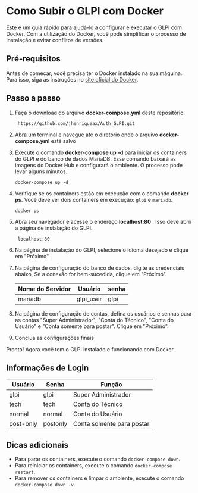 # Como Subir o GLPI com Docker

Este é um guia rápido para ajudá-lo a configurar e executar o GLPI com Docker. Com a utilização do Docker, você pode simplificar o processo de instalação e evitar conflitos de versões.

## Pré-requisitos

Antes de começar, você precisa ter o Docker instalado na sua máquina. Para isso, siga as instruções no [site oficial do Docker](https://docs.docker.com/get-docker/).


## Passo a passo

1. Faça o download do arquivo **docker-compose.yml** deste repositório.
  
        https://github.com/jhenriqueax/Auth_GLPI.git

2. Abra um terminal e navegue até o diretório onde o arquivo **docker-compose.yml** está salvo

3. Execute o comando **docker-compose up -d** para iniciar os containers do GLPI e do banco de dados MariaDB. Esse comando baixará as imagens do Docker Hub e configurará o ambiente. O processo pode levar alguns minutos.

       docker-compose up -d

4. Verifique se os containers estão em execução com o comando **docker ps**. Você deve ver dois containers em execução: `glpi` e `mariadb`.

       docker ps

5. Abra seu navegador e acesse o endereço **localhost:80** . Isso deve abrir a página de instalação do GLPI.

        localhost:80

6. Na página de instalação do GLPI, selecione o idioma desejado e clique em "Próximo".

7. Na página de configuração do banco de dados, digite as credenciais abaixo, Se a conexão for bem-sucedida, clique em "Próximo".

    | Nome do Servidor |   Usuário   |   senha   |
    |------------------|-------------|-----------|
    |      mariadb     |  glpi_user  |    glpi   | 

8. Na página de configuração de contas, defina os usuários e senhas para as contas "Super Administrador", "Conta do Técnico", "Conta do Usuário" e "Conta somente para postar". Clique em "Próximo".

9. Conclua as configurações finais

Pronto! Agora você tem o GLPI instalado e funcionando com Docker.


## Informações de Login

| Usuário | Senha | Função                |
|---------|-------|-----------------------|
| glpi    | glpi  | Super Administrador   |
| tech    | tech  | Conta do Técnico      |
| normal  | normal| Conta do Usuário      |
| post-only|postonly| Conta somente para postar |


## Dicas adicionais

- Para parar os containers, execute o comando ``docker-compose down``.
- Para reiniciar os containers, execute o comando ``docker-compose restart``.
- Para remover os containers e limpar o ambiente, execute o comando ``docker-compose down -v``.


